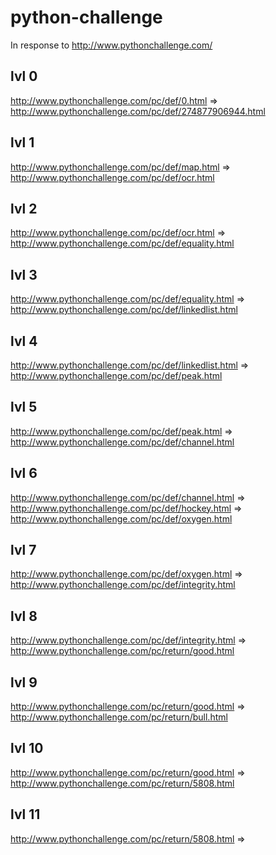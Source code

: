 # python-challenge
In response to http://www.pythonchallenge.com/

## lvl 0
http://www.pythonchallenge.com/pc/def/0.html
=> http://www.pythonchallenge.com/pc/def/274877906944.html

## lvl 1
http://www.pythonchallenge.com/pc/def/map.html
=> http://www.pythonchallenge.com/pc/def/ocr.html

## lvl 2
http://www.pythonchallenge.com/pc/def/ocr.html
=> http://www.pythonchallenge.com/pc/def/equality.html

## lvl 3
http://www.pythonchallenge.com/pc/def/equality.html
=> http://www.pythonchallenge.com/pc/def/linkedlist.html

## lvl 4
http://www.pythonchallenge.com/pc/def/linkedlist.html
=> http://www.pythonchallenge.com/pc/def/peak.html

## lvl 5
http://www.pythonchallenge.com/pc/def/peak.html
=> http://www.pythonchallenge.com/pc/def/channel.html

## lvl 6
http://www.pythonchallenge.com/pc/def/channel.html
=> http://www.pythonchallenge.com/pc/def/hockey.html
=> http://www.pythonchallenge.com/pc/def/oxygen.html

## lvl 7
http://www.pythonchallenge.com/pc/def/oxygen.html
=> http://www.pythonchallenge.com/pc/def/integrity.html

## lvl 8
http://www.pythonchallenge.com/pc/def/integrity.html
=> http://www.pythonchallenge.com/pc/return/good.html

## lvl 9
http://www.pythonchallenge.com/pc/return/good.html
=> http://www.pythonchallenge.com/pc/return/bull.html

## lvl 10
http://www.pythonchallenge.com/pc/return/good.html
=> http://www.pythonchallenge.com/pc/return/5808.html

## lvl 11
http://www.pythonchallenge.com/pc/return/5808.html
=> 